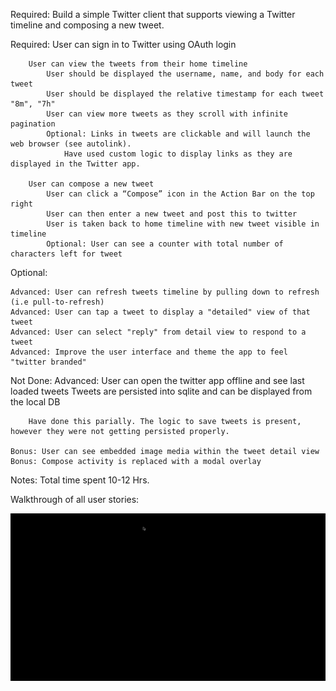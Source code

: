 Required: Build a simple Twitter client that supports viewing a Twitter timeline and composing a new tweet. 

Required: 
		User can sign in to Twitter using OAuth login

		User can view the tweets from their home timeline
			User should be displayed the username, name, and body for each tweet
			User should be displayed the relative timestamp for each tweet "8m", "7h"
			User can view more tweets as they scroll with infinite pagination
			Optional: Links in tweets are clickable and will launch the web browser (see autolink). 
				Have used custom logic to display links as they are displayed in the Twitter app.

		User can compose a new tweet
			User can click a “Compose” icon in the Action Bar on the top right
			User can then enter a new tweet and post this to twitter
			User is taken back to home timeline with new tweet visible in timeline
			Optional: User can see a counter with total number of characters left for tweet

Optional:

	Advanced: User can refresh tweets timeline by pulling down to refresh (i.e pull-to-refresh)
	Advanced: User can tap a tweet to display a "detailed" view of that tweet
	Advanced: User can select "reply" from detail view to respond to a tweet
	Advanced: Improve the user interface and theme the app to feel "twitter branded"

Not Done:
	Advanced: User can open the twitter app offline and see last loaded tweets
		Tweets are persisted into sqlite and can be displayed from the local DB

		Have done this parially. The logic to save tweets is present, however they were not getting persisted properly.

	Bonus: User can see embedded image media within the tweet detail view
	Bonus: Compose activity is replaced with a modal overlay
		
Notes:
	Total time spent 10-12 Hrs.


Walkthrough of all user stories:

![Alt text](https://github.com/prafulmantale/MobileDevelopment/blob/master/Codepath/android/assignments/ImageFinder/ImageFinder.gif)
